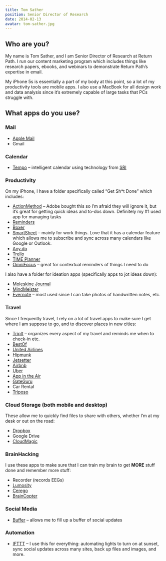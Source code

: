 ```yaml
---
title: Tom Sather
position: Senior Director of Research
date: 2014-02-13
avatar: tom-sather.jpg
---
```


## Who are you?

My name is Tom Sather, and I am Senior Director of Research at Return Path. I run our content marketing program which includes things like research papers, ebooks, and webinars to demonstrate Return Path’s expertise in email.

My iPhone 5s is essentially a part of my body at this point, so a lot of my productivity tools are mobile apps. I also use a MacBook for all design work and data analysis since it’s extremely capable of large tasks that PCs struggle with.

## What apps do you use?

### Mail
* [Apple Mail](http://en.wikipedia.org/wiki/Mail_(application))
* Gmail

### Calendar

* [Tempo](https://www.tempo.ai/) – intelligent calendar using technology from [SRI](http://www.sri.com/)

### Productivity

On my iPhone, I have a folder specifically called “Get Sh*t Done” which includes:

* [ActionMethod](https://www.actionmethod.com/) – Adobe bought this so I’m afraid they will ignore it, but it’s great for getting quick ideas and to-dos down. Definitely my #1 used app for managing tasks
* [Reminders](http://support.apple.com/kb/HT4970)
* [Boxer](http://www.getboxer.com/)
* [SmartSheet](http://www.smartsheet.com/) – mainly for work things. Love that it has a calendar feature which allows me to subscribe and sync across many calendars like Google or Outlook.
* [Any.do](http://www.any.do/)
* [Trello](https://trello.com/)
* [TIME Planner](http://timeplannerapp.com/)
* [OmniFocus](http://www.omnigroup.com/omnifocus) – great for contextual reminders of things I need to do

I also have a folder for ideation apps (specifically apps to jot ideas down):

* [Moleskine Journal](http://mymoleskine.moleskine.com/community/mymoleskine_apps.php)
* [MindMeister](http://www.mindmeister.com/)
* [Evernote](http://evernote.com/) – most used since I can take photos of handwritten notes, etc.

### Travel

Since I frequently travel, I rely on a lot of travel apps to make sure I get where I am suppose to go, and to discover places in new cities:

* [TripIt](https://www.tripit.com/) – organizes every aspect of my travel and reminds me when to check-in etc.
* [BestOf](http://bestof.voiceplaces.com/)
* [United Airlines](https://itunes.apple.com/us/app/united-airlines/id449945214)
* [Hipmunk](http://www.hipmunk.com/)
* [Jetsetter](http://www.jetsetter.com/)
* [Airbnb](https://www.airbnb.com/)
* [Uber](https://www.uber.com/)
* [App in the Air](http://i.appintheair.mobi/)
* [GateGuru](http://www.gateguru.com/)
* Car Rental
* [Triposo](http://www.triposo.com/)

### Cloud Storage (both mobile and desktop)

These allow me to quickly find files to share with others, whether I’m at my desk or out on the road:

* [Dropbox](https://www.dropbox.com/)
* Google Drive
* [CloudMagic](https://cloudmagic.com/)

### BrainHacking

I use these apps to make sure that I can train my brain to get **MORE** stuff done and remember more stuff:

* Recorder (records EEGs)
* [Lumosity](http://www.lumosity.com/)
* [Cerego](http://cerego.com/)
* [BrainCopter](http://braincopter.weebly.com/)

### Social Media

* [Buffer](https://bufferapp.com/) – allows me to fill up a buffer of social updates

### Automation

* [IFTTT](https://ifttt.com/) – I use this for everything: automating lights to turn on at sunset, sync social updates across many sites, back up files and images, and more.
